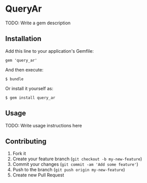 # QueryAr

TODO: Write a gem description

## Installation

Add this line to your application's Gemfile:

    gem 'query_ar'

And then execute:

    $ bundle

Or install it yourself as:

    $ gem install query_ar

## Usage

TODO: Write usage instructions here

## Contributing

1. Fork it
2. Create your feature branch (`git checkout -b my-new-feature`)
3. Commit your changes (`git commit -am 'Add some feature'`)
4. Push to the branch (`git push origin my-new-feature`)
5. Create new Pull Request

